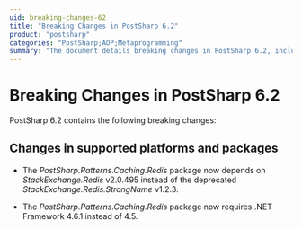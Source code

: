 ```yaml
---
uid: breaking-changes-62
title: "Breaking Changes in PostSharp 6.2"
product: "postsharp"
categories: "PostSharp;AOP;Metaprogramming"
summary: "The document details breaking changes in PostSharp 6.2, including updates to supported platforms and packages, specifically changes in dependencies and .NET Framework requirements for the PostSharp.Patterns.Caching.Redis package."
---
```

# Breaking Changes in PostSharp 6.2

PostSharp 6.2 contains the following breaking changes:


## Changes in supported platforms and packages

* The *PostSharp.Patterns.Caching.Redis* package now depends on *StackExchange.Redis* v2.0.495 instead of the deprecated *StackExchange.Redis.StrongName* v1.2.3. 

* The *PostSharp.Patterns.Caching.Redis* package now requires .NET Framework 4.6.1 instead of 4.5. 


